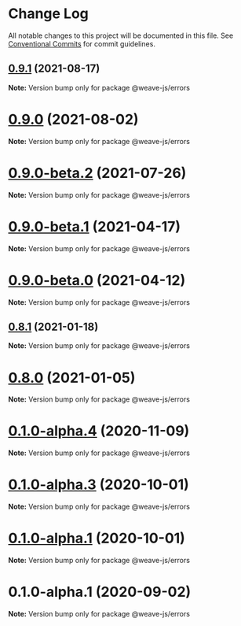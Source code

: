 # Change Log

All notable changes to this project will be documented in this file.
See [Conventional Commits](https://conventionalcommits.org) for commit guidelines.

## [0.9.1](https://github.com/weave-microservices/weave/compare/@weave-js/errors@0.9.0...@weave-js/errors@0.9.1) (2021-08-17)

**Note:** Version bump only for package @weave-js/errors





# [0.9.0](https://github.com/weave-microservices/weave/compare/@weave-js/errors@0.9.0-beta.2...@weave-js/errors@0.9.0) (2021-08-02)

**Note:** Version bump only for package @weave-js/errors





# [0.9.0-beta.2](https://github.com/weave-microservices/weave/compare/@weave-js/errors@0.9.0-beta.1...@weave-js/errors@0.9.0-beta.2) (2021-07-26)

**Note:** Version bump only for package @weave-js/errors





# [0.9.0-beta.1](https://github.com/weave-microservices/weave/compare/@weave-js/errors@0.9.0-beta.0...@weave-js/errors@0.9.0-beta.1) (2021-04-17)

**Note:** Version bump only for package @weave-js/errors





# [0.9.0-beta.0](https://github.com/weave-microservices/weave/compare/@weave-js/errors@0.8.1...@weave-js/errors@0.9.0-beta.0) (2021-04-12)

**Note:** Version bump only for package @weave-js/errors





## [0.8.1](https://github.com/weave-microservices/weave/compare/@weave-js/errors@0.8.0...@weave-js/errors@0.8.1) (2021-01-18)

**Note:** Version bump only for package @weave-js/errors





# [0.8.0](https://github.com/weave-microservices/weave/compare/@weave-js/errors@0.1.0-alpha.4...@weave-js/errors@0.8.0) (2021-01-05)

**Note:** Version bump only for package @weave-js/errors





# [0.1.0-alpha.4](https://github.com/weave-microservices/weave/compare/@weave-js/errors@0.1.0-alpha.3...@weave-js/errors@0.1.0-alpha.4) (2020-11-09)

**Note:** Version bump only for package @weave-js/errors





# [0.1.0-alpha.3](https://github.com/weave-microservices/weave/compare/@weave-js/errors@0.1.0-alpha.1...@weave-js/errors@0.1.0-alpha.3) (2020-10-01)

**Note:** Version bump only for package @weave-js/errors





# [0.1.0-alpha.1](https://github.com/weave-microservices/weave/compare/@weave-js/errors@0.1.0-alpha.1...@weave-js/errors@0.1.0-alpha.1) (2020-10-01)

**Note:** Version bump only for package @weave-js/errors





# 0.1.0-alpha.1 (2020-09-02)

**Note:** Version bump only for package @weave-js/errors
